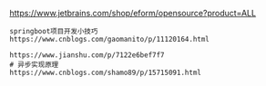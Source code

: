 https://www.jetbrains.com/shop/eform/opensource?product=ALL


```
springboot项目开发小技巧
https://www.cnblogs.com/gaomanito/p/11120164.html

https://www.jianshu.com/p/7122e6bef7f7
# 异步实现原理
https://www.cnblogs.com/shamo89/p/15715091.html


```

